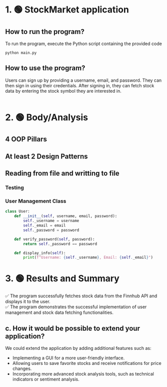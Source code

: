 # 1. 🟢 StockMarket application

## How to run the program?
To run the program, execute the Python script containing the provided code 

```
python main.py
```

## How to use the program?
Users can sign up by providing a username, email, and password. They can then sign in using their credentials. After signing in, they can fetch stock data by entering the stock symbol they are interested in.
<br><br>

# 2. 🟢 Body/Analysis

## 4 OOP Pillars

## At least 2 Design Patterns

## Reading from file and writting to file

### Testing


### User Management Class
```python
class User:
    def __init__(self, username, email, password):
        self._username = username
        self._email = email
        self._password = password

    def verify_password(self, password):
        return self._password == password

    def display_info(self):
        print(f"Username: {self._username}, Email: {self._email}")
```

# 3. 🟢 Results and Summary

✅ The program successfully fetches stock data from the Finnhub API and displays it to the user. <br>
✅ The program demonstrates the successful implementation of user management and stock data fetching functionalities.

## c. How it would be possible to extend your application?
We could extend the application by adding additional features such as:
- Implementing a GUI for a more user-friendly interface.
- Allowing users to save favorite stocks and receive notifications for price changes.
- Incorporating more advanced stock analysis tools, such as technical indicators or sentiment analysis.


